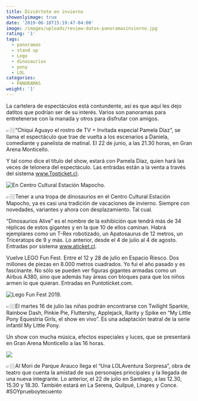 ```yaml
---
title: Diviértete en invierno
showonlyimage: true
date: '2019-06-18T15:19:47-04:00'
image: /images/uploads/review-datos-panoramasinvierno.jpg
rating: '1'
tags:
  - panoramas
  - stand up
  - Lego
  - dinosaurios
  - pony
  - LOL
categories:
  - PANORAMAS
weight: '1'
---
```

 La cartelera de espectáculos está contundente, así es que aquí les dejo datitos que podrían ser de su interés. Varios son panoramas para entretenerse con la manada y otros para disfrutar con amigos.

<!--more-->

👉🏼“Chiqui Aguayo el rostro de TV + Invitada especial Pamela Díaz”, se llama el espectáculo que trae de vuelta a los escenarios a Daniela, comediante y panelista de matinal. El 22 de junio, a las 21.30 horas, en Gran Arena Monticello.

Y tal como dice el título del show, estará con Pamela Díaz, quien hará las veces de telonera del espectáculo. Las entradas están a la venta a través del sistema www.Topticket.cl.

![En Centro Cultural Estación Mapocho.](/images/uploads/cartelera-dinos.jpg)

👉🏼Tener a una tropa de dinosaurios en el Centro Cultural Estación Mapocho, ya es casi una tradición de vacaciones de invierno. Siempre con novedades, variantes y ahora con desplazamiento. Tal cual.

“Dinosaurios Alive” es el nombre de la exhibición que tendrá más de 34 réplicas de estos gigantes y en la que 10 de ellos caminan. Habrá ejemplares como un T-Rex robotizado, un Apatosaurus de 12 metros, un Triceratops de 9 y más. Lo anterior, desde el 4 de julio al 4 de agosto. Entradas por sistema www.aticket.cl.

Vuelve LEGO Fun Fest. Entre el 12 y 28 de julio en Espacio Riesco. Dos millones de piezas en 8.000 metros cuadrados. Yo fui el año pasado y es fascinante. No sólo se pueden ver figuras gigantes armadas como un Airbus A380, sino que además hay áreas con bloques para que los niños armen lo que quieran. Entradas en Puntoticket.com.

![Lego Fun Fest 2019.](/images/uploads/cartelera-lego.jpg)

👉🏼El martes 16 de julio las niñas podrán encontrarse con Twilight Sparkle, Rainbow Dash, Pinkie Pie, Fluttershy, Applejack, Rarity y Spike en “My Little Pony Equestria Girls, el show en vivo”. Es una adaptación teatral de la serie infantil My Little Pony.

Un show con mucha música, efectos especiales y luces, que se presentará en Gran Arena Monticello a las 16 horas.

![](/images/uploads/cartelera-pony.jpg)

👉🏼Al Mori de Parque Arauco llega el “Una LOLAventura Sorpresa”, obra de teatro que cuenta la amistad de sus personajes principales y la llegada de una nueva integrante. Lo anterior, el 22 de julio en Santiago, a las 12.30, 15.30 y 18.30. También estará en La Serena, Quilpué, Linares y Conce. #SOYprueboytecuento
